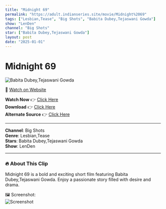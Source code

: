 ```yaml
---
title: "Midnight 69"
permalink: "https://adult.indianseries.site/movie/Midnight%2069"
tags: ["Lesbian,Tease", "Big Shots", "Babita Dubey,Tejaswani Gowda"]
show: "LenDen"
channel: "Big Shots"
star: ["Babita Dubey,Tejaswani Gowda"]
layout: post
date: "2025-01-01"
---
```


# Midnight 69

![Babita Dubey,Tejaswani Gowda](https://shorts.desisins.com/wp-content/uploads/2024/08/LenDen-Teajswani-BigShots-DesiSins.com_.jpg)

🔗 [Watch on Website](https://adult.indianseries.site/movie/Midnight%2069)

**Watch Now** 👉 [Click Here](https://adult.indianseries.site/movie/Midnight%2069)  
**Download** 👉 [Click Here](https://adult.indianseries.site/movie/Midnight%2069)  
**Alternate Source** 👉 [Click Here](https://adult.indianseries.site/movie/Midnight%2069)

---

**Channel**: Big Shots  
**Genre**: Lesbian,Tease  
**Stars**: Babita Dubey,Tejaswani Gowda  
**Show**: LenDen

---

### 🔥 About This Clip

Midnight 69 is a bold and exciting short film featuring Babita Dubey,Tejaswani Gowda. Enjoy a passionate story filled with desire and drama.
 
🖼️ Screenshot:  
![Screenshot](https://shorts.desisins.com/wp-content/uploads/2024/08/LenDen-Teajswani-BigShots-DesiSins.com_.jpg)
